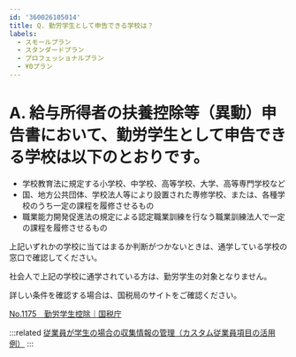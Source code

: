 ```yaml
---
id: '360026105014'
title: Q. 勤労学生として申告できる学校は？
labels:
  - スモールプラン
  - スタンダードプラン
  - プロフェッショナルプラン
  - ¥0プラン
---
```

# A. 給与所得者の扶養控除等（異動）申告書において、勤労学生として申告できる学校は以下のとおりです。

- 学校教育法に規定する小学校、中学校、高等学校、大学、高等専門学校など
- 国、地方公共団体、学校法人等により設置された専修学校、または、各種学校のうち一定の課程を履修させるもの
- 職業能力開発促進法の規定による認定職業訓練を行なう職業訓練法人で一定の課程を履修させるもの

上記いずれかの学校に当てはまるか判断がつかないときは、通学している学校の窓口で確認してください。

社会人で上記の学校に通学されている方は、勤労学生の対象となりません。

詳しい条件を確認する場合は、国税局のサイトをご確認ください。

[No.1175 勤労学生控除｜国税庁](https://www.nta.go.jp/taxes/shiraberu/taxanswer/shotoku/1175.htm)

:::related
[従業員が学生の場合の収集情報の管理（カスタム従業員項目の活用例）](https://knowledge.smarthr.jp/hc/ja/articles/4404827430809)
:::
